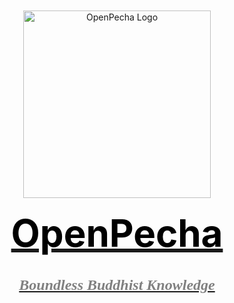 <a href="https://openpecha.org">
  <div style="text-align: center; margin-top: 50px;">
    <img src="https://avatars.githubusercontent.com/u/82142807?s=400&u=19e108a15566f3a1449bafb03b8dd706a72aebcd&v=4" alt="OpenPecha Logo" width="300" style="vertical-align: middle;">
    <h1 style="font-size: 60px; font-weight: bold; color: black; margin: 20px 0;">OpenPecha</h1>
    <h2 style="font-size: 24px; font-family: 'Georgia', serif; color: gray; font-style: italic;">Boundless Buddhist Knowledge</h2>
  </div>
</a>